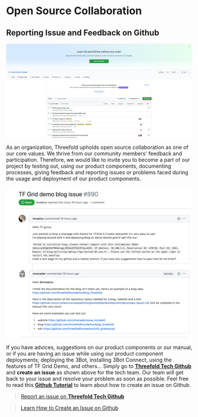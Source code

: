 # Open Source Collaboration

## Reporting Issue and Feedback on Github 

![](./img/tftech_github.png)

As an organization, Threefold upholds open source collaboration as one of our core values. We thrive from our community members' feedback and participation. Therefore, we would like to invite you to become a part of our project by testing out, using our product components, documenting processes, giving feedback and reporting issues or problems faced during the usage and deployment of our product components.

![](./img/tftech_github2.png)

If you have advices, suggestions on our product components or our manual, or if you are having an issue while using our product component deployments; deploying the 3Bot, installing 3Bot Connect, using the features of TF Grid Demo, and others... Simply go to [__Threefold Tech Github__](https://github.com/threefoldtech/home/issues) and __create an issue__ as shown above for the tech team. Our team will get back to your issue and resolve your problem as soon as possible. Feel free to read this [__Github Tutorial__](https://docs.github.com/en/enterprise/2.15/user/articles/creating-an-issue) to learn about how to create an issue on Github.

> [Report an issue on __Threefold Tech Github__](https://github.com/threefoldtech/home/issues)

> [Learn How to Create an Issue on Github](https://docs.github.com/en/enterprise/2.15/user/articles/creating-an-issue)